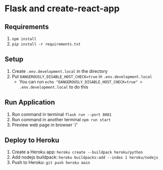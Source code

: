 
# Flask and create-react-app

## Requirements
1. `npm install`
2. `pip install -r requirements.txt`

## Setup
 1. Create `.env.development.local` in the directory
 2. Put `DANGEROUSLY_DISABLE_HOST_CHECK=true` in `.env.development.local`
    -  You can run `echo "DANGEROUSLY_DISABLE_HOST_CHECK=true" > .env.development.local` to do this

## Run Application
1. Run command in terminal `flask run --port 8081`
2. Run command in another terminal `npm run start`
3. Preview web page in browser '/'

## Deploy to Heroku
1. Create a Heroku app: `heroku create --buildpack heroku/python`
2. Add nodejs buildpack: `heroku buildpacks:add --index 1 heroku/nodejs`
3. Push to Heroku: `git push heroku main`
